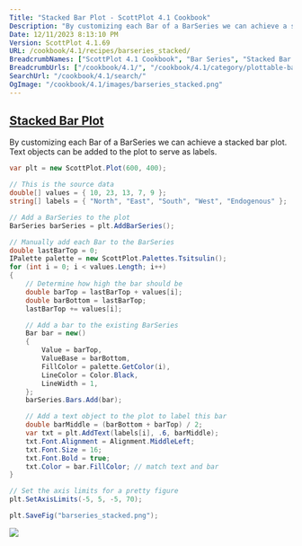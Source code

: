 ```yaml
---
Title: "Stacked Bar Plot - ScottPlot 4.1 Cookbook"
Description: "By customizing each Bar of a BarSeries we can achieve a stacked bar plot. Text objects can be added to the plot to serve as labels."
Date: 12/11/2023 8:13:10 PM
Version: ScottPlot 4.1.69
URL: /cookbook/4.1/recipes/barseries_stacked/
BreadcrumbNames: ["ScottPlot 4.1 Cookbook", "Bar Series", "Stacked Bar Plot"]
BreadcrumbUrls: ["/cookbook/4.1/", "/cookbook/4.1/category/plottable-bar-series", "/cookbook/4.1/recipes/barseries_stacked/"]
SearchUrl: "/cookbook/4.1/search/"
OgImage: "/cookbook/4.1/images/barseries_stacked.png"
---
```


<h2><a id='stacked-bar-plot' href='/cookbook/4.1/recipes/barseries_stacked/'>Stacked Bar Plot</a></h2>

By customizing each Bar of a BarSeries we can achieve a stacked bar plot. Text objects can be added to the plot to serve as labels.

```cs
var plt = new ScottPlot.Plot(600, 400);

// This is the source data
double[] values = { 10, 23, 13, 7, 9 };
string[] labels = { "North", "East", "South", "West", "Endogenous" };

// Add a BarSeries to the plot
BarSeries barSeries = plt.AddBarSeries();

// Manually add each Bar to the BarSeries
double lastBarTop = 0;
IPalette palette = new ScottPlot.Palettes.Tsitsulin();
for (int i = 0; i < values.Length; i++)
{
    // Determine how high the bar should be
    double barTop = lastBarTop + values[i];
    double barBottom = lastBarTop;
    lastBarTop += values[i];

    // Add a bar to the existing BarSeries
    Bar bar = new()
    {
        Value = barTop,
        ValueBase = barBottom,
        FillColor = palette.GetColor(i),
        LineColor = Color.Black,
        LineWidth = 1,
    };
    barSeries.Bars.Add(bar);

    // Add a text object to the plot to label this bar
    double barMiddle = (barBottom + barTop) / 2;
    var txt = plt.AddText(labels[i], .6, barMiddle);
    txt.Font.Alignment = Alignment.MiddleLeft;
    txt.Font.Size = 16;
    txt.Font.Bold = true;
    txt.Color = bar.FillColor; // match text and bar
}

// Set the axis limits for a pretty figure
plt.SetAxisLimits(-5, 5, -5, 70);

plt.SaveFig("barseries_stacked.png");
```

<img src='../../images/barseries_stacked.png' class='d-block mx-auto my-5' />



